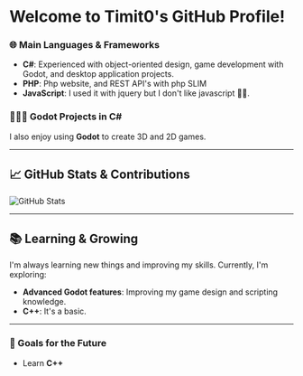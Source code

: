 # Welcome to Timit0's GitHub Profile!

### 🌐 **Main Languages & Frameworks**
- **C#**: Experienced with object-oriented design, game development with Godot, and desktop application projects.
- **PHP**: Php website, and REST API's with php SLIM
- **JavaScript**: I used it with jquery but I don't like javascript 😬😬.

### 🔵🦾🔵 **Godot Projects in C#**
I also enjoy using **Godot** to create 3D and 2D games.

---

## 📈 GitHub Stats & Contributions
![GitHub Stats](https://github-readme-stats.vercel.app/api?username=Timit0&show_icons=true&theme=radical)

---

## 📚 Learning & Growing
I'm always learning new things and improving my skills. Currently, I'm exploring:
- **Advanced Godot features**: Improving my game design and scripting knowledge.
- **C++**: It's a basic.

---


### 🎯 Goals for the Future
- Learn **C++**
